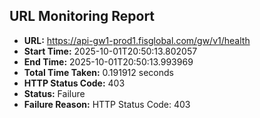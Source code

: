 ## URL Monitoring Report

- **URL:** https://api-gw1-prod1.fisglobal.com/gw/v1/health
- **Start Time:** 2025-10-01T20:50:13.802057
- **End Time:** 2025-10-01T20:50:13.993969
- **Total Time Taken:** 0.191912 seconds
- **HTTP Status Code:** 403
- **Status:** Failure
- **Failure Reason:** HTTP Status Code: 403
